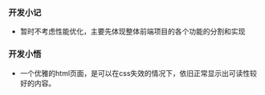 ### 开发小记

 * 暂时不考虑性能优化，主要先体现整体前端项目的各个功能的分割和实现
 

### 开发小悟

 * 一个优雅的html页面，是可以在css失效的情况下，依旧正常显示出可读性较好的内容。

 